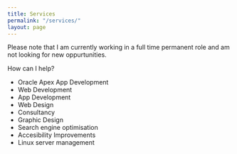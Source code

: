 ```yaml
---
title: Services
permalink: "/services/"
layout: page
---
```


<article class="message is-warning">
  <div class="message-body">
Please note that I am currently working in a full time permanent role and am not looking for new oppurtunities.
  </div>
</article>

How can I help?

<ul>
<li>Oracle Apex App Development</li>
<li>Web Development</li>
<li>App Development</li>
<li>Web Design</li>
<li>Consultancy</li>
<li>Graphic Design</li>
<li>Search engine optimisation</li>
<li>Accesibility Improvements</li>
<li>Linux server management</li>
</ul>